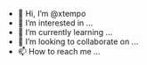 - 👋 Hi, I’m @xtempo
- 👀 I’m interested in ...
- 🌱 I’m currently learning ...
- 💞️ I’m looking to collaborate on ...
- 📫 How to reach me ...

<!---
xtempo/xtempo is a ✨ special ✨ repository because its `README.md` (this file) appears on your GitHub profile.
You can click the Preview link to take a look at your changes.
--->

